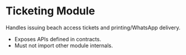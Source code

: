 # Ticketing Module
Handles issuing beach access tickets and printing/WhatsApp delivery.

- Exposes APIs defined in contracts.
- Must not import other module internals.
